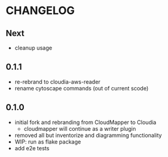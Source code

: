 # CHANGELOG

## Next

- cleanup usage

## 0.1.1

- re-rebrand to cloudia-aws-reader
- rename cytoscape commands (out of current scode)

## 0.1.0

- initial fork and rebranding from CloudMapper to Cloudia
    - cloudmapper will continue as a writer plugin
- removed all but inventorize and  diagramming functionality
- WIP: run as flake package
- add e2e tests
